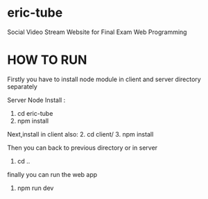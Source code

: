 # eric-tube
Social Video Stream Website for Final Exam Web Programming

# 

# HOW TO RUN
Firstly you have to install node module in client and server directory separately

Server Node Install :
1. cd eric-tube
2. npm install

Next,install in client also:
2. cd client/
3. npm install

Then you can back to previous directory or in server 
1. cd ..

finally you can run the web app
1. npm run dev

